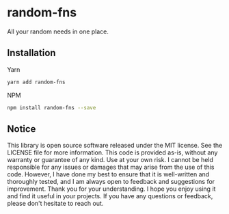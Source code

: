 <!-- infuser start title -->  
# random-fns  
<!-- infuser end title -->

<!-- infuser start description -->  
All your random needs in one place.  
<!-- infuser end description -->

<!-- infuser start installation -->  
## Installation  
Yarn  
```bash  
yarn add random-fns  
```  
NPM  
```bash  
npm install random-fns --save  
```  
<!-- infuser end installation -->

<!-- infuser start usage -->
<!-- infuser end usage -->

<!-- infuser start development -->
<!-- infuser end development -->

<!-- infuser start footer -->  
## Notice  
This library is open source software released under the MIT license. See the LICENSE file for more information. This code is provided as-is, without any warranty or guarantee of any kind. Use at your own risk. I cannot be held responsible for any issues or damages that may arise from the use of this code. However, I have done my best to ensure that it is well-written and thoroughly tested, and I am always open to feedback and suggestions for improvement. Thank you for your understanding. I hope you enjoy using it and find it useful in your projects. If you have any questions or feedback, please don't hesitate to reach out.  
<!-- infuser end footer -->
